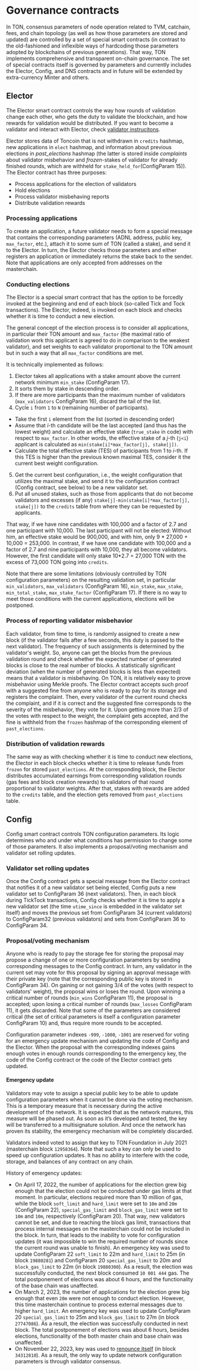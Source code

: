 # Governance contracts

In TON, consensus parameters of node operation related to TVM, catchain, fees, and chain topology (as well as how those parameters are stored and updated) are controlled by a set of special smart contracts (in contrast to the old-fashioned and inflexible ways of hardcoding those parameters adopted by blockchains of previous generations). That way, TON implements comprehensive and transparent on-chain governance. The set of special contracts itself is governed by parameters and currently includes the Elector, Config, and DNS contracts and in future will be extended by extra-currency Minter and others.

## Elector

The Elector smart contract controls the way how rounds of validation change each other, who gets the duty to validate the blockchain, and how rewards for validation would be distributed. If you want to become a validator and interact with Elector, check [validator instrucitons](https://ton.org/validator).

Elector stores data of Toncoin that is not withdrawn in `credits` hashmap, new applications in `elect` hashmap, and information about previous elections in _past\_elections_ hashmap (the latter is stored inside _complaints_ about validator misbehavior and _frozen_-stakes of validator for already finished rounds, which are withheld for `stake_held_for`(ConfigParam 15)). The Elector contract has three purposes:
 - Process applications for the election of validators
 - Hold elections
 - Process validator misbehaving reports
 - Distribute validation rewards

### Processing applications
To create an application, a future validator needs to form a special message that contains the corresponding parameters (ADNL address, public key, `max_factor`, etc.), attach it to some sum of TON (called a stake), and send it to the Elector. In turn, the Elector checks those parameters and either registers an application or immediately returns the stake back to the sender. Note that applications are only accepted from addresses on the masterchain.

### Conducting elections
The Elector is a special smart contract that has the option to be forcedly invoked at the beginning and end of each block (so-called Tick and Tock transactions). The Elector, indeed, is invoked on each block and checks whether it is time to conduct a new election.

The general concept of the election process is to consider all applications, in particular their TON amount and `max_factor` (the maximal ratio of validation work this applicant is agreed to do in comparison to the weakest validator), and set weights to each validator proportional to the TON amount but in such a way that all `max_factor` conditions are met.

It is technically implemented as follows:

1. Elector takes all applications with a stake amount above the current network minimum `min_stake` (ConfigParam 17).
2. It sorts them by stake in descending order.
3. If there are more participants than the maximum number of validators (`max_validators` ConfigParam 16), discard the tail of the list.
4. Cycle `i` from `1` to `N` (remaining number of participants).
  - Take the first `i` element from the list (sorted in descending order)
  - Assume that _i_-th candidate will be the last accepted (and thus has the lowest weight) and calculate an effective stake (`true_stake` in code) with respect to `max_factor`. In other words, the effective stake of a _j_-th (`j<i`) applicant is calculated as `min(stake[i]*max_factor[j], stake[j])`.
  - Calculate the total effective stake (TES) of participants from 1 to _i_-th. If this TES is higher than the previous known maximal TES, consider it the current best weight configuration.
5. Get the current best configuration, i.e., the weight configuration that utilizes the maximal stake, and send it to the configuration contract (Config contract, see below) to be a new validator set.
6. Put all unused stakes, such as those from applicants that do not become validators and excesses (if any) `stake[j]-min(stake[i]*max_factor[j], stake[j])` to the `credits` table from where they can be requested by applicants.

That way, if we have nine candidates with 100,000 and a factor of 2.7 and one participant with 10,000. The last participant will not be elected: Without him, an effective stake would be 900,000, and with him, only 9 * 27,000 + 10,000 = 253,000. In contrast, if we have one candidate with 100,000 and a factor of 2.7 and nine participants with 10,000, they all become validators. However, the first candidate will only stake 10*2.7 = 27,000 TON with the excess of 73,000 TON going into `credits`.

Note that there are some limitations (obviously controlled by TON configuration parameters) on the resulting validation set, in particular `min_validators`, `max_validators` (ConfigParam 16), `min_stake`, `max_stake`, `min_total_stake`, `max_stake_factor` (ConfigParam 17). If there is no way to meet those conditions with the current applications, elections will be postponed.

### Process of reporting validator misbehavior

Each validator, from time to time, is randomly assigned to create a new block (if the validator fails after a few seconds, this duty is passed to the next validator). The frequency of such assignments is determined by the validator's weight. So, anyone can get the blocks from the previous validation round and check whether the expected number of generated blocks is close to the real number of blocks. A statistically significant deviation (when the number of generated blocks is less than expected) means that a validator is misbehaving. On TON, it is relatively easy to prove misbehavior using Merkle proofs. The Elector contract accepts such proof with a suggested fine from anyone who is ready to pay for its storage and registers the complaint. Then, every validator of the current round checks the complaint, and if it is correct and the suggested fine corresponds to the severity of the misbehavior, they vote for it. Upon getting more than 2/3 of the votes with respect to the weight, the complaint gets accepted, and the fine is withheld from the `frozen` hashmap of the corresponding element of `past_elections`.

### Distribution of validation rewards
The same way as with checking whether it is time to conduct new elections, the Elector in each block checks whether it is time to release funds from `frozen` for stored `past_elections`. At the corresponding block, the Elector distributes accumulated earnings from corresponding validation rounds (gas fees and block creation rewards) to validators of that round proportional to validator weights. After that, stakes with rewards are added to the `credits` table, and the election gets removed from `past_elections` table.


## Config
Config smart contract controls TON configuration parameters. Its logic determines who and under what conditions has permission to change some of those parameters. It also implements a proposal/voting mechanism and validator set rolling updates.

### Validator set rolling updates
Once the Config contract gets a special message from the Elector contract that notifies it of a new validator set being elected, Config puts a new validator set to ConfigParam 36 (next validators). Then, in each block during TickTock transactions, Config checks whether it is time to apply a new validator set (the time `utime_since` is embedded in the validator set itself) and moves the previous set from ConfigParam 34 (current validators) to ConfigParam32 (previous validators) and sets from ConfigParam 36 to ConfigParam 34.

### Proposal/voting mechanism
Anyone who is ready to pay the storage fee for storing the proposal may propose a change of one or more configuration parameters by sending corresponding messages to the Config contract. In turn, any validator in the current set may vote for this proposal by signing an approval message with their private key (note that the corresponding public key is stored in ConfigParam 34). On gaining or not gaining 3/4 of the votes (with respect to validators' weight), the proposal wins or loses the round. Upon winning a critical number of rounds (`min_wins` ConfigParam 11), the proposal is accepted; upon losing a critical number of rounds (`max_losses` ConfigParam 11), it gets discarded.
Note that some of the parameters are considered critical (the set of critical parameters is itself a configuration parameter ConfigParam 10) and, thus require more rounds to be accepted.

Configuration parameter indexes `-999`, `-1000`, `-1001` are reserved for voting for an emergency update mechanism and updating the code of Config and the Elector. When the proposal with the corresponding indexes gains enough votes in enough rounds corresponding to the emergency key, the code of the Config contract or the code of the Elector contract gets updated.


#### Emergency update
Validators may vote to assign a special public key to be able to update configuration parameters when it cannot be done via the voting mechanism. This is a temporary measure that is necessary during the active development of the network. It is expected that as the network matures, this measure will be phased out. As soon as it’s developed and tested, the key will be transferred to a multisignature solution. And once the network has proven its stability, the emergency mechanism will be completely discarded.

Validators indeed voted to assign that key to TON Foundation in July 2021 (masterchain block `12958364`). Note that such a key can only be used to speed up configuration updates. It has no ability to interfere with the code, storage, and balances of any contract on any chain.

History of emergency updates:
 - On April 17, 2022, the number of applications for the election grew big enough that the election could not be conducted under gas limits at that moment. In particular, elections required more than 10 million of gas, while the block `soft_limit` and `hard_limit` were set to `10m` and `20m`  (ConfigParam 22), `special_gas_limit` and `block_gas_limit` were set to `10m` and `10m`, respectively (ConfigParam 20). That way, new validators cannot be set, and due to reaching the block gas limit, transactions that process internal messages on the masterchain could not be included in the block. In turn, that leads to the inability to vote for configuration updates (it was impossible to win the required number of rounds since the current round was unable to finish). An emergency key was used to update ConfigParam 22 `soft_limit` to 22m and `hard_limit` to 25m (in block `19880281`) and ConfigParam 20 `special_gas_limit` to 20m and `block_gas_limit` to 22m (in block `19880300`). As a result, the election was successfully conducted, the next block consumed `10 001 444` gas. The total postponement of elections was about 6 hours, and the functionality of the base chain was unaffected.
 - On March 2, 2023, the number of applications for the election grew big enough that even `20m` were not enough to conduct election. However, this time masterchain continue to process external messages due to higher `hard_limit`. An emergency key was used to update ConfigParam 20 `special_gas_limit` to 25m and `block_gas_limit` to 27m (in block `27747086`). As a result, the election was successfully conducted in next block. The total postponement of elections was about 6 hours, besides elections, functionality of the both master chain and base chain was unaffected.
 - On November 22, 2023, key was used to [renounce itself](https://t.me/tonblockchain/221) (in block `34312810`). As a result, the only way to update network configuration parameters is through validator consensus.
